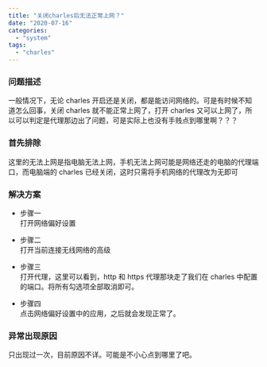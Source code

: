 ```yaml
---
title: "关闭charles后无法正常上网？"
date: "2020-07-16"
categories:
  - "system"
tags:
  - "charles"
---
```


### 问题描述

一般情况下，无论 charles 开启还是关闭，都是能访问网络的。可是有时候不知道怎么回事，关闭 charles 就不能正常上网了，打开 charles 又可以上网了，所以可以判定是代理那边出了问题，可是实际上也没有手贱点到哪里啊？？？

### 首先排除

这里的无法上网是指电脑无法上网，手机无法上网可能是网络还走的电脑的代理端口，而电脑端的 charles 已经关闭，这时只需将手机网络的代理改为无即可

### 解决方案

- 步骤一  
   打开网络偏好设置

- 步骤二  
   打开当前连接无线网络的高级

- 步骤三  
   打开代理，这里可以看到，http 和 https 代理那块走了我们在 charles 中配置的端口。将所有勾选项全部取消即可。

- 步骤四  
   点击网络偏好设置中的应用，之后就会发现正常了。

### 异常出现原因

只出现过一次，目前原因不详。可能是不小心点到哪里了吧。
